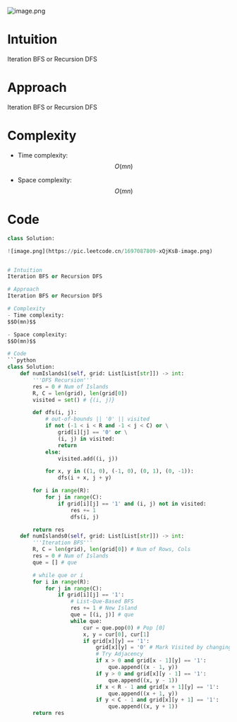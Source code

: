 ![image.png](https://pic.leetcode.cn/1697087809-xQjKsB-image.png)


# Intuition
Iteration BFS or Recursion DFS

# Approach
Iteration BFS or Recursion DFS

# Complexity
- Time complexity:
$$O(mn)$$

- Space complexity:
$$O(mn)$$

# Code
```python
class Solution:

![image.png](https://pic.leetcode.cn/1697087809-xQjKsB-image.png)


# Intuition
Iteration BFS or Recursion DFS

# Approach
Iteration BFS or Recursion DFS

# Complexity
- Time complexity:
$$O(mn)$$

- Space complexity:
$$O(mn)$$

# Code
```python
class Solution:
	def numIslands1(self, grid: List[List[str]]) -> int:
		'''DFS Recursion'''
		res = 0 # Num of Islands
		R, C = len(grid), len(grid[0])
		visited = set() # {(i, j)}

		def dfs(i, j):
			# out-of-bounds || '0' || visited
			if not (-1 < i < R and -1 < j < C) or \
				grid[i][j] == '0' or \
				(i, j) in visited:
				return 
			else:
                visited.add((i, j))

			for x, y in ((1, 0), (-1, 0), (0, 1), (0, -1)):
				dfs(i + x, j + y)

		for i in range(R):
			for j in range(C):
				if grid[i][j] == '1' and (i, j) not in visited:
					res += 1
					dfs(i, j)

		return res
	def numIslands0(self, grid: List[List[str]]) -> int:
		'''Iteration BFS'''
		R, C = len(grid), len(grid[0]) # Num of Rows, Cols
		res = 0 # Num of Islands
		que = [] # que

		# while que or i 
		for i in range(R):
			for j in range(C):
				if grid[i][j] == '1':
					# List-Que-Based BFS
					res += 1 # New Island
					que = [(i, j)] # que
					while que:
						cur = que.pop(0) # Pop [0]
						x, y = cur[0], cur[1]
						if grid[x][y] == '1':
							grid[x][y] = '0' # Mark Visited by changing value
							# Try Adjacency
							if x > 0 and grid[x - 1][y] == '1':
								que.append((x - 1, y))
							if y > 0 and grid[x][y - 1] == '1':
								que.append((x, y - 1))
							if x < R - 1 and grid[x + 1][y] == '1':
								que.append((x + 1, y))
							if y < C - 1 and grid[x][y + 1] == '1':
								que.append((x, y + 1))
		return res

```